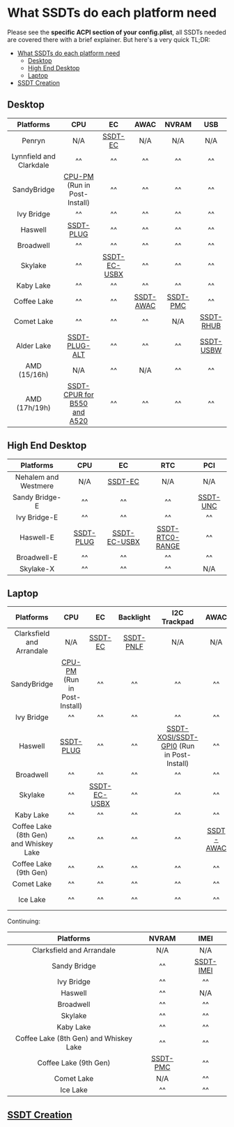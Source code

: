 # What SSDTs do each platform need

Please see the **specific ACPI section of your config.plist**, all SSDTs needed are covered there with a brief explainer. But here's a very quick TL;DR:

* [What SSDTs do each platform need](#what-ssdts-do-each-platform-need)
  * [Desktop](#desktop)
  * [High End Desktop](#high-end-desktop)
  * [Laptop](#laptop)
* [SSDT Creation](#ssdt-creation)

## Desktop

| Platforms | **CPU** | **EC** | **AWAC** | **NVRAM** | **USB** |
| :-------: | :-----: | :----: | :------: | :-------: | :-----: |
| Penryn | N/A | [SSDT-EC](./Universal/ec-fix) | N/A | N/A | N/A |
| Lynnfield and Clarkdale | ^^ | ^^ | ^^ | ^^ | ^^ |
| SandyBridge | [CPU-PM](https://dortania.github.io/OpenCore-Post-Install/universal/pm.html#sandy-and-ivy-bridge-power-management) (Run in Post-Install) | ^^ | ^^ | ^^ | ^^ |
| Ivy Bridge | ^^ | ^^ | ^^ | ^^ | ^^ |
| Haswell | [SSDT-PLUG](./Universal/plug) | ^^ | ^^ | ^^ | ^^ |
| Broadwell | ^^ | ^^ | ^^ | ^^ | ^^ |
| Skylake | ^^ | [SSDT-EC-USBX](./Universal/ec-fix) | ^^ | ^^ | ^^ |
| Kaby Lake | ^^ | ^^ | ^^ | ^^ | ^^ |
| Coffee Lake | ^^ | ^^ | [SSDT-AWAC](./Universal/awac) | [SSDT-PMC](./Universal/nvram) | ^^ |
| Comet Lake | ^^ | ^^ | ^^ | N/A | [SSDT-RHUB](./Universal/rhub) |
| Alder Lake | [SSDT-PLUG-ALT](PLACEHOLDER) | ^^ | ^^ | ^^ | [SSDT-USBW](PLACEHOLDER) |
| AMD (15/16h) | N/A | ^^ | N/A | ^^ | ^^ |
| AMD (17h/19h) | [SSDT-CPUR for B550 and A520](https://github.com/dortania/Getting-Started-With-ACPI/blob/master/extra-files/compiled/SSDT-CPUR.aml) | ^^ | ^^ | ^^ | ^^ |

## High End Desktop

| Platforms | **CPU** | **EC** | **RTC** | **PCI** |
| :-------: | :-----: | :----: | :-----: | :-----: |
| Nehalem and Westmere | N/A | [SSDT-EC](./Universal/ec-fix.html) | N/A | N/A |
| Sandy Bridge-E | ^^ | ^^ | ^^ | [SSDT-UNC](./Universal/unc0) |
| Ivy Bridge-E | ^^ | ^^ | ^^ | ^^ |
| Haswell-E | [SSDT-PLUG](./Universal/plug) | [SSDT-EC-USBX](./Universal/ec-fix) | [SSDT-RTC0-RANGE](./Universal/awac) | ^^ |
| Broadwell-E | ^^ | ^^ | ^^ | ^^ |
| Skylake-X | ^^ | ^^ | ^^ | N/A |

## Laptop

| Platforms | **CPU** | **EC** | **Backlight** | **I2C Trackpad** | **AWAC** | **USB** | **IRQ** |
| :-------: | :-----: | :----: | :-----------: | :--------------: | :------: | :-----: | :-----: |
| Clarksfield and Arrandale | N/A | [SSDT-EC](./Universal/ec-fix) | [SSDT-PNLF](./Laptops/backlight) | N/A | N/A | N/A | [IRQ SSDT](./Universal/irq) |
| SandyBridge | [CPU-PM](https://dortania.github.io/OpenCore-Post-Install/universal/pm.html#sandy-and-ivy-bridge-power-management) (Run in Post-Install) | ^^ | ^^ | ^^ | ^^ | ^^ | ^^ |
| Ivy Bridge | ^^ | ^^ | ^^ | ^^ | ^^ | ^^ | ^^ |
| Haswell | [SSDT-PLUG](./Universal/plug) | ^^ | ^^ | [SSDT-XOSI/SSDT-GPI0](./Laptops/trackpad) (Run in Post-Install) | ^^ | ^^ | ^^ |
| Broadwell | ^^ | ^^ | ^^ | ^^ | ^^ | ^^ | ^^ |
| Skylake | ^^ | [SSDT-EC-USBX](./Universal/ec-fix) | ^^ | ^^ | ^^ | ^^ | N/A |
| Kaby Lake | ^^ | ^^ | ^^ | ^^ | ^^ | ^^ | ^^ |
| Coffee Lake (8th Gen) and Whiskey Lake | ^^ | ^^ | ^^ | ^^ | [SSDT-AWAC](./Universal/awac) | ^^ | ^^ |
| Coffee Lake (9th Gen) | ^^ | ^^ | ^^ | ^^ | ^^ | ^^ | ^^ |
| Comet Lake | ^^ | ^^ | ^^ | ^^ | ^^ | ^^ | ^^ |
| Ice Lake | ^^ | ^^ | ^^ | ^^ | ^^ | [SSDT-RHUB](./Universal/rhub) | ^^ |

Continuing:

| Platforms | **NVRAM** | **IMEI** |
| :-------: | :-------: | :------: |
| Clarksfield and Arrandale | N/A | N/A |
| Sandy Bridge | ^^| [SSDT-IMEI](./Universal/imei) |
| Ivy Bridge | ^^ | ^^ |
| Haswell | ^^ | N/A |
| Broadwell | ^^ | ^^ |
| Skylake | ^^ | ^^ |
| Kaby Lake | ^^ | ^^ |
| Coffee Lake (8th Gen) and Whiskey Lake | ^^ | ^^ |
| Coffee Lake (9th Gen) | [SSDT-PMC](./Universal/nvram) | ^^ |
| Comet Lake | N/A | ^^ |
| Ice Lake | ^^ | ^^ |

## [SSDT Creation](./ssdt-methods/ssdt-methods.md)
